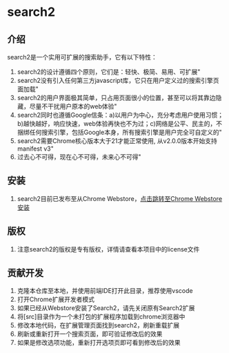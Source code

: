 # search2
## 介绍
search2是一个实用可扩展的搜索助手，它有以下特性：
1. search2的设计遵循四个原则，它们是：轻快、极简、易用、可扩展"
1. search2没有引入任何第三方javascript库，它只在用户定义过的搜索引擎页面加载"
1. search2的用户界面极其简单，只占用页面很小的位置，甚至可以将其靠边隐藏，尽量不干扰用户原本的web体验"
1. search2同时也遵循Google信条：a)以用户为中心，充分考虑用户使用习惯；b)越快越好，响应快速，web体验再快也不为过；c)网络是公平、民主的，不捆绑任何搜索引擎，包括Google本身，所有搜索引擎是用户完全可自定义的"
1. search2需要Chrome核心版本大于21才能正常使用, 从v2.0.0版本开始支持manifest v3"
1. 过去心不可得，现在心不可得，未来心不可得"


## 安装
1. search2目前已发布至从Chrome Webstore，[点击跳转至Chrome Webstore安装](https://chrome.google.com/webstore/detail/search2/godjlopkhiadfppdjhbekbppchinkmpi)

## 版权
1. 注意search2的版权是专有版权，详情请查看本项目中的license文件

## 贡献开发
1. 克隆本仓库至本地，并使用前端IDE打开此目录，推荐使用vscode
1. 打开Chrome扩展开发者模式
1. 如果已经从Webstore安装了Search2，请先关闭原有Search2扩展
1. 将[src]目录作为一个未打包的扩展程序加载到chrome浏览器中
1. 修改本地代码，在扩展管理页面找到search2，刷新重载扩展
1. 刷新或重新打开一个搜索页面，即可验证修改后的效果
1. 如果是修改选项功能，重新打开选项页即可看到修改后的效果